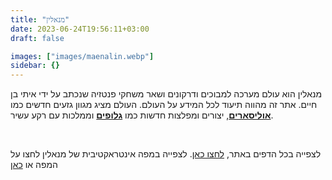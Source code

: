 ```yaml
---
title: "מנאלין"
date: 2023-06-24T19:56:11+03:00
draft: false

images: ["images/maenalin.webp"]
sidebar: {}
---
```


מנאלין הוא עולם מערכה למבוכים ודרקונים ושאר משחקי פנטזיה שנכתב על ידי איתי בן חיים. אתר זה מהווה תיעוד לכל המידע על העולם. העולם מציג מגוון גזעים חדשים כמו [**אוליסארים**](races/ulisary), יצורים ומפלצות חדשות כמו [**גלופים**](creatures/gloop) וממלכות עם רקע עשיר.

&nbsp;

לצפייה בכל הדפים באתר, [לחצו כאן](site_index). לצפייה במפה אינטראקטיבית של מנאלין לחצו על המפה או [כאן](map.html)

&nbsp;
